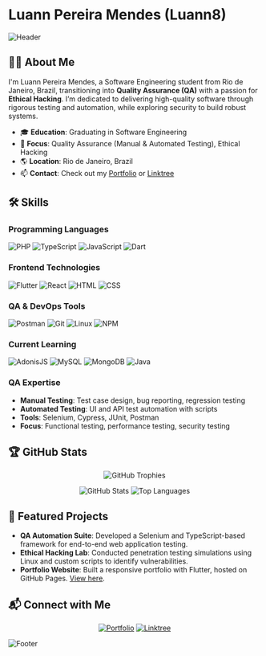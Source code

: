 # Luann Pereira Mendes (Luann8)  

![Header](https://capsule-render.vercel.app/api?type=waving&color=4682B4:00CED1&height=120&section=header&text=Welcome%20to%20my%20GitHub!&fontColor=ffffff&fontSize=40)
## 👨‍💻 About Me  
I'm Luann Pereira Mendes, a Software Engineering student from Rio de Janeiro, Brazil, transitioning into **Quality Assurance (QA)** with a passion for **Ethical Hacking**. I’m dedicated to delivering high-quality software through rigorous testing and automation, while exploring security to build robust systems.  

- 🎓 **Education**: Graduating in Software Engineering  
- 💼 **Focus**: Quality Assurance (Manual & Automated Testing), Ethical Hacking  
- 🌎 **Location**: Rio de Janeiro, Brazil  
- 📫 **Contact**: Check out my [Portfolio](https://luann8.github.io/Luann-portifolio/) or [Linktree](https://luann8.github.io/LinkTree/)  

## 🛠️ Skills  
### Programming Languages  
![PHP](https://img.shields.io/badge/PHP-4682B4?style=flat-square&logo=php&logoColor=white) ![TypeScript](https://img.shields.io/badge/TypeScript-00CED1?style=flat-square&logo=typescript&logoColor=white) ![JavaScript](https://img.shields.io/badge/JavaScript-20B2AA?style=flat-square&logo=javascript&logoColor=white) ![Dart](https://img.shields.io/badge/Dart-4682B4?style=flat-square&logo=dart&logoColor=white)  

### Frontend Technologies  
![Flutter](https://img.shields.io/badge/Flutter-00CED1?style=flat-square&logo=flutter&logoColor=white) ![React](https://img.shields.io/badge/React-20B2AA?style=flat-square&logo=react&logoColor=white) ![HTML](https://img.shields.io/badge/HTML-4682B4?style=flat-square&logo=html5&logoColor=white) ![CSS](https://img.shields.io/badge/CSS-00CED1?style=flat-square&logo=css3&logoColor=white)  

### QA & DevOps Tools  
![Postman](https://img.shields.io/badge/Postman-20B2AA?style=flat-square&logo=postman&logoColor=white) ![Git](https://img.shields.io/badge/Git-4682B4?style=flat-square&logo=git&logoColor=white) ![Linux](https://img.shields.io/badge/Linux-00CED1?style=flat-square&logo=linux&logoColor=white) ![NPM](https://img.shields.io/badge/NPM-20B2AA?style=flat-square&logo=npm&logoColor=white)  

### Current Learning  
![AdonisJS](https://img.shields.io/badge/AdonisJS-4682B4?style=flat-square&logo=adonisjs&logoColor=white) ![MySQL](https://img.shields.io/badge/MySQL-00CED1?style=flat-square&logo=mysql&logoColor=white) ![MongoDB](https://img.shields.io/badge/MongoDB-47A248?style=flat-square&logo=mongodb&logoColor=white) ![Java](https://img.shields.io/badge/Java-4682B4?style=flat-square&logo=java&logoColor=white)  

### QA Expertise  
- **Manual Testing**: Test case design, bug reporting, regression testing  
- **Automated Testing**: UI and API test automation with scripts  
- **Tools**: Selenium, Cypress, JUnit, Postman  
- **Focus**: Functional testing, performance testing, security testing  

## 🏆 GitHub Stats  
<p align="center">  
  <img src="https://github-profile-trophy.vercel.app/?username=Luann8&theme=algolia&no-frame=true&margin-w=10&column=6&title=Stars,Commits,Repositories,PullRequest,Followers,Issues" alt="GitHub Trophies" />  
</p>  
<p align="center">  
  <img src="https://github-readme-stats.vercel.app/api?username=Luann8&show_icons=true&theme=merko&hide_border=true" alt="GitHub Stats" />  
  <img src="https://github-readme-stats.vercel.app/api/top-langs/?username=Luann8&layout=compact&theme=merko&hide_border=true" alt="Top Languages" />  
</p>  

## 🚀 Featured Projects  
- **QA Automation Suite**: Developed a Selenium and TypeScript-based framework for end-to-end web application testing.  
- **Ethical Hacking Lab**: Conducted penetration testing simulations using Linux and custom scripts to identify vulnerabilities.  
- **Portfolio Website**: Built a responsive portfolio with Flutter, hosted on GitHub Pages. [View here](https://luann8.github.io/Luann-portifolio/).  

## 📬 Connect with Me  
<p align="center">  
  <a href="https://luann8.github.io/Luann-portifolio/"><img src="https://img.shields.io/badge/Portfolio-4682B4?style=flat-square&logo=Pinterest&logoColor=white" alt="Portfolio"/></a>  
  <a href="https://luann8.github.io/LinkTree/"><img src="https://img.shields.io/badge/Linktree-00CED1?style=flat-square&logo=linktree&logoColor=white" alt="Linktree"/></a>  
</p>  

![Footer](https://capsule-render.vercel.app/api?type=waving&color=4682B4:00CED1&height=120§ion=footer&text=Thanks%20for%20visiting!&fontColor=ffffff&fontSize=30&reversal=true)
